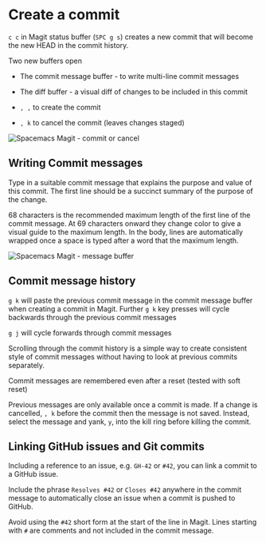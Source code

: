 # Create a commit

`c c` in Magit status buffer (`SPC g s`) creates a new commit that will become the new HEAD in the commit history.

Two new buffers open
* The commit message buffer - to write multi-line commit messages
* The diff buffer - a visual diff of changes to be included in this commit

* `, ,` to create the commit
* `, k` to cancel the commit (leaves changes staged)

![Spacemacs Magit - commit or cancel](/images/spacemacs-magit-commit-message-menu.png)


## Writing Commit messages
Type in a suitable commit message that explains the purpose and value of this commit. The first line should be a succinct summary of the purpose of the change.

68 characters is the recommended maximum length of the first line of the commit message.  At 69 characters onward they change color to give a visual guide to the maximum length.  In the body, lines are automatically wrapped once a space is typed after a word that the maximum length.

![Spacemacs Magit - message buffer](/images/spacemacs-magit-commit-message-buffer.png)


## Commit message history
`g k` will paste the previous commit message in the commit message buffer when creating a commit in Magit. Further `g k` key presses will cycle backwards through the previous commit messages

`g j` will cycle forwards through commit messages

Scrolling through the commit history is a simple way to create consistent style of commit messages without having to look at previous commits separately.

Commit messages are remembered even after a reset (tested with soft reset)

Previous messages are only available once a commit is made. If a change is cancelled, `, k` before the commit then the message is not saved. Instead, select the message and yank, `y`, into the kill ring before killing the commit.


## Linking GitHub issues and Git commits
Including a reference to an issue, e.g. `GH-42` or `#42`, you can link a commit to a GitHub issue.

Include the phrase `Resolves #42` or `Closes #42` anywhere in the commit message to automatically close an issue when a commit is pushed to GitHub.

 Avoid using the `#42` short form at the start of the line in Magit. Lines starting with `#` are comments and not included in the commit message.

